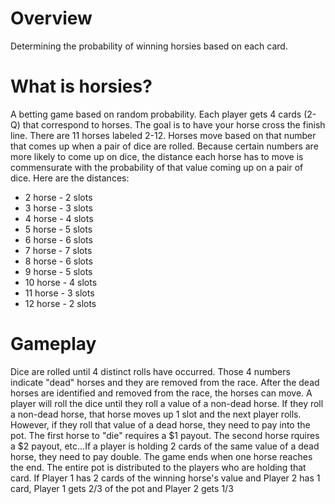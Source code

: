 # Overview
Determining the probability of winning horsies based on each card. 

# What is horsies?
A betting game based on random probability. Each player gets 4 cards (2-Q) that correspond to horses. The goal is to have your horse cross the finish line. There are 11 horses labeled 2-12. Horses move based on that number that comes up when a pair of dice are rolled. Because certain numbers are more likely to come up on dice, the distance each horse has to move is commensurate with the probability of that value coming up on a pair of dice. Here are the distances:
- 2 horse - 2 slots
- 3 horse - 3 slots
- 4 horse - 4 slots
- 5 horse - 5 slots
- 6 horse - 6 slots
- 7 horse - 7 slots
- 8 horse - 6 slots
- 9 horse - 5 slots
- 10 horse - 4 slots
- 11 horse - 3 slots
- 12 horse - 2 slots


# Gameplay
Dice are rolled until 4 distinct rolls have occurred. Those 4 numbers indicate "dead" horses and they are removed from the race. After the dead horses are identified and removed from the race, the horses can move. A player will roll the dice until they roll a value of a non-dead horse. If they roll a non-dead horse, that horse moves up 1 slot and the next player rolls. However, if they roll that value of a dead horse, they need to pay into the pot. The first horse to "die" requires a $1 payout. The second horse rquires a $2 payout, etc...If a player is holding 2 cards of the same value of a dead horse, they need to pay double. The game ends when one horse reaches the end. The entire pot is distributed to the players who are holding that card. If Player 1 has 2 cards of the winning horse's value and Player 2 has 1 card, Player 1 gets 2/3 of the pot and Player 2 gets 1/3
